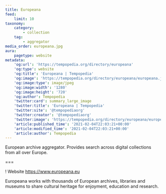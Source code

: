 ```yaml
---
title: Europeana
feed:
    limit: 10
taxonomy:
    category:
        - collection
    tag:
        - aggregator
media_order: europeana.jpg
aura:
    pagetype: website
metadata:
    'og:url': 'https://tempopedia.org/directory/europeana'
    'og:type': website
    'og:title': 'Europeana | Tempopedia'
    'og:image': 'https://tempopedia.org/directory/europeana/europeana.jpg'
    'og:image:type': image/jpeg
    'og:image:width': '1280'
    'og:image:height': '720'
    'og:author': Tempopedia
    'twitter:card': summary_large_image
    'twitter:title': 'Europeana | Tempopedia'
    'twitter:site': '@tempopediaorg'
    'twitter:creator': '@tempopediaorg'
    'twitter:image': 'https://tempopedia.org/directory/europeana/europeana.jpg'
    'article:published_time': '2021-02-04T22:03:21+00:00'
    'article:modified_time': '2021-02-04T22:03:21+00:00'
    'article:author': Tempopedia
---
```


European archive aggregator. Provides search across digital collections from all over Europe.

===

! Website https://www.europeana.eu

Europeana works with thousands of European archives, libraries and museums to share cultural heritage for enjoyment, education and research.

